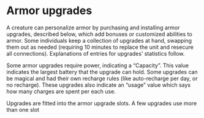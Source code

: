 # Armor upgrades

A creature can personalize armor by purchasing and installing armor upgrades, described below, which add bonuses or customized abilities to armor. Some individuals keep a collection of upgrades at hand, swapping them out as needed (requiring 10 minutes to replace the unit and resecure all connections). Explanations of entries for upgrades’ statistics follow.

Some armor upgrades require power, indicating a “Capacity”. This value indicates the largest battery that the upgrade can hold. Some upgrades can be magical and had their own recharge rules (like auto-recharge per day, or no recharge). These upgrades also indicate an “usage” value which says how many charges are spent per each use.

Upgrades are fitted into the armor upgrade slots. A few upgrades use more than one slot
